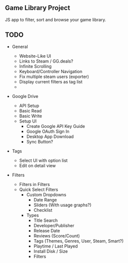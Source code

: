 ## Game Library Project
JS app to filter, sort and browse your game library.

## TODO
* General
  * Website-Like UI
  * Links to Steam / GG.deals?
  * Infinite Scrolling
  * Keyboard/Controller Navigation
  * Fix multiple steam users (exporter)
  * Display current filters as tag list
  * 

* Google Drive
  * API Setup
  * Basic Read 
  * Basic Write
  * Setup UI
    * Create Google API Key Guide
    * Google OAuth Sign In
    * Desktop App Download
    * Sync Button?

* Tags
  * Select UI with option list
  * Edit on detail view

* Filters
  * Filters in Filters
  * Quick Select Filters
    * Custom Dropdowns
      * Date Range
      * Sliders (With usage graphs?)
      * Checklist
    * Types
      * Title Search
      * Developer/Publisher
      * Release Date
      * Reviews (Score/Count)
      * Tags (Themes, Genres, User, Steam, Smart?)
      * Playtime / Last Played
      * Install Disk / Size
      * Filters
